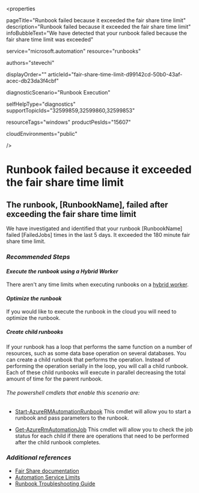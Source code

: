<properties
pageTitle="Runbook failed because it exceeded the fair share time limit"
description="Runbook failed because it exceeded the fair share time limit"
infoBubbleText="We have detected that your runbook failed because the fair share time limit was exceeded"
service="microsoft.automation"
resource="runbooks"
authors="stevechi"
displayOrder=""
articleId="fair-share-time-limit-d99142cd-50b0-43af-acec-db23da3f4cbf"
diagnosticScenario="Runbook Execution"
selfHelpType="diagnostics"
supportTopicIds="32599859,32599860,32599853"
resourceTags="windows"
productPesIds="15607"
cloudEnvironments="public"
/>

# Runbook failed because it exceeded the fair share time limit
## **The runbook, <!--$RunbookName-->[RunbookName]<!--/$RunbookName-->,  failed after exceeding the fair share time limit**
We have investigated and identified that your runbook <!--$RunbookName-->[RunbookName]<!--/$RunbookName--> failed <!--$FailedJobs-->[FailedJobs]<!--/$FailedJobs--> times in the last 5 days. It exceeded the 180 minute fair share time limit.<br>
### ***Recommended Steps***
#### ***Execute the runbook using a Hybrid Worker***
There aren't any time limits when executing runbooks on a [hybrid worker](https://docs.microsoft.com/en-us/azure/automation/automation-hybrid-runbook-worker).<br>
#### ***Optimize the runbook***
If you would like to execute the runbook in the cloud you will need to optimize the runbook.##### *Create child runbooks*If your runbook has a loop that performs the same function on a number of resources, such as some data base operation on several databases. You can create a child runbook that performs the operation. Instead of performing the operation serially in the loop, you will call a child runbook. Each of these child runbooks will execute in parallel decreasing the total amount of time for the parent runbook.<br>
###### The powershell cmdlets that enable this scenario are:
- [Start-AzureRMAutomationRunbook](https://docs.microsoft.com/en-us/powershell/module/azurerm.automation/start-azurermautomationrunbook?view=azurermps-6.4.0) This cmdlet will allow you to start a runbook and pass parameters to the runbook.<br>
- [Get-AzureRmAutomationJob](https://docs.microsoft.com/en-us/powershell/module/azurerm.automation/Get-AzureRmAutomationJob?view=azurermps-6.4.0) This cmdlet will allow you to check the job status for each child if there are operations that need to be performed after the child runbook completes.<br>
### ***Additional references***
- [Fair Share documentation](https://docs.microsoft.com/en-us/azure/automation/automation-runbook-execution#fair-share)<br>
- [Automation Service Limits](https://docs.microsoft.com/en-us/azure/azure-subscription-service-limits#automation-limits)<br>
- [Runbook Troubleshooting Guide](https://docs.microsoft.com/en-us/azure/automation/troubleshoot/runbooks)<br>
